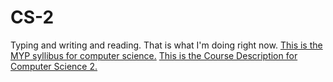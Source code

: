 # CS-2
Typing and writing and reading. That is what I'm doing right now.
[This is the MYP syllibus for computer science.](https://connnnnnor.github.io/CS-2/Course%20Description)
[This is the Course Description for Computer Science 2.](https://github.com/Connnnnnor/CS-2/blob/master/Course%20Description.md)
